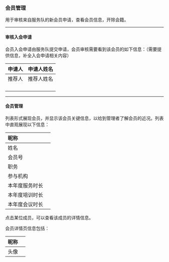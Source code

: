 ### 会员管理

用于审核来自服务队的新会员申请，查看会员信息，开除会籍。

---

#### 审核入会申请

会员入会申请由服务队提交申请，会员审核需要看到该会员的如下信息：（需要提供信息，补全入会申请相关内容）

| 申请人 | 申请人姓名 |
| :--- | :--- |
| 推荐人 | 推荐人姓名 |
|  |  |
|  |  |
|  |  |
|  |  |

---

#### 会员管理

列表形式展现会员，并显示该会员关键信息，以给到管理者了解会员的近况。列表中直观展现以下信息：

| 昵称 |  |
| :--- | :--- |
| 姓名 |  |
| 会员号 |  |
| 职务 |  |
| 参与机构 |  |
| 本年度服务时长 |  |
| 本年度培训时长 |  |
| 本年度会议时长 |  |

点击某位成员，可以查看该成员的详情信息。

会员详情页信息包括：

| 昵称 |  |
| :--- | :--- |
| 头像 |  |



